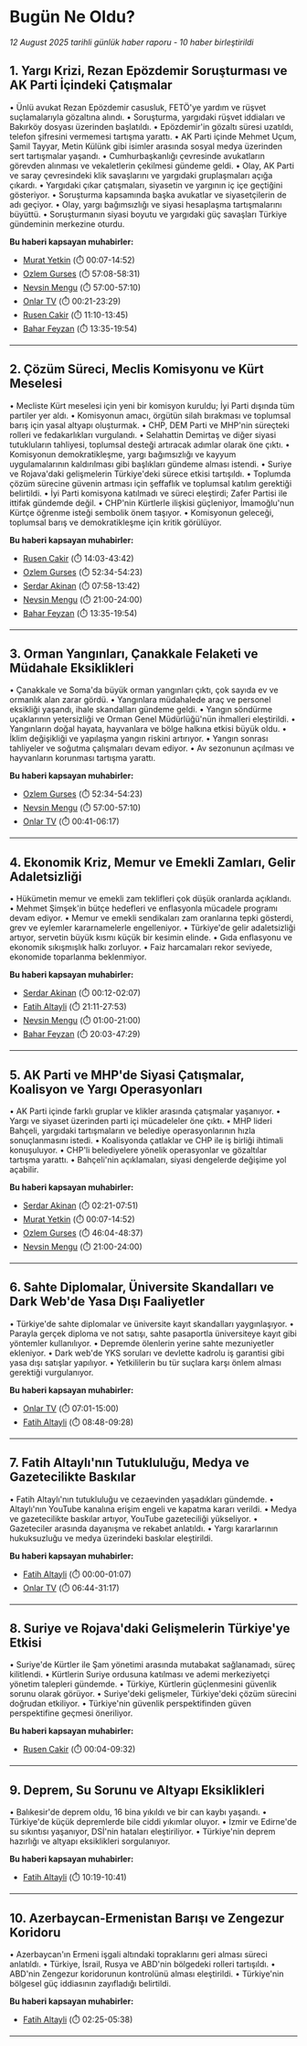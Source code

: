 # Bugün Ne Oldu?

*12 August 2025 tarihli günlük haber raporu - 10 haber birleştirildi*

## 1. Yargı Krizi, Rezan Epözdemir Soruşturması ve AK Parti İçindeki Çatışmalar

• Ünlü avukat Rezan Epözdemir casusluk, FETÖ'ye yardım ve rüşvet suçlamalarıyla gözaltına alındı.
• Soruşturma, yargıdaki rüşvet iddiaları ve Bakırköy dosyası üzerinden başlatıldı.
• Epözdemir'in gözaltı süresi uzatıldı, telefon şifresini vermemesi tartışma yarattı.
• AK Parti içinde Mehmet Uçum, Şamil Tayyar, Metin Külünk gibi isimler arasında sosyal medya üzerinden sert tartışmalar yaşandı.
• Cumhurbaşkanlığı çevresinde avukatların görevden alınması ve vekaletlerin çekilmesi gündeme geldi.
• Olay, AK Parti ve saray çevresindeki klik savaşlarını ve yargıdaki gruplaşmaları açığa çıkardı.
• Yargıdaki çıkar çatışmaları, siyasetin ve yargının iç içe geçtiğini gösteriyor.
• Soruşturma kapsamında başka avukatlar ve siyasetçilerin de adı geçiyor.
• Olay, yargı bağımsızlığı ve siyasi hesaplaşma tartışmalarını büyüttü.
• Soruşturmanın siyasi boyutu ve yargıdaki güç savaşları Türkiye gündeminin merkezine oturdu.

**Bu haberi kapsayan muhabirler:**

- [Murat Yetkin](https://www.youtube.com/watch?v=MjjS7SMN3rw&t=7s) (⏱️ 00:07-14:52)
- [Ozlem Gurses](https://www.youtube.com/watch?v=Hiei3w3dh08&t=3428s) (⏱️ 57:08-58:31)
- [Nevsin Mengu](https://www.youtube.com/watch?v=Uy_JhjXeu3Y&t=3420s) (⏱️ 57:00-57:10)
- [Onlar TV](https://www.youtube.com/watch?v=jb4HUHQncLc&t=21s) (⏱️ 00:21-23:29)
- [Rusen Cakir](https://www.youtube.com/watch?v=ikxztFzRfJY&t=670s) (⏱️ 11:10-13:45)
- [Bahar Feyzan](https://www.youtube.com/watch?v=uUR7zUhNQik&t=815s) (⏱️ 13:35-19:54)

---

## 2. Çözüm Süreci, Meclis Komisyonu ve Kürt Meselesi

• Mecliste Kürt meselesi için yeni bir komisyon kuruldu; İyi Parti dışında tüm partiler yer aldı.
• Komisyonun amacı, örgütün silah bırakması ve toplumsal barış için yasal altyapı oluşturmak.
• CHP, DEM Parti ve MHP'nin süreçteki rolleri ve fedakarlıkları vurgulandı.
• Selahattin Demirtaş ve diğer siyasi tutukluların tahliyesi, toplumsal desteği artıracak adımlar olarak öne çıktı.
• Komisyonun demokratikleşme, yargı bağımsızlığı ve kayyum uygulamalarının kaldırılması gibi başlıkları gündeme alması istendi.
• Suriye ve Rojava'daki gelişmelerin Türkiye'deki sürece etkisi tartışıldı.
• Toplumda çözüm sürecine güvenin artması için şeffaflık ve toplumsal katılım gerektiği belirtildi.
• İyi Parti komisyona katılmadı ve süreci eleştirdi; Zafer Partisi ile ittifak gündemde değil.
• CHP'nin Kürtlerle ilişkisi güçleniyor, İmamoğlu'nun Kürtçe öğrenme isteği sembolik önem taşıyor.
• Komisyonun geleceği, toplumsal barış ve demokratikleşme için kritik görülüyor.

**Bu haberi kapsayan muhabirler:**

- [Rusen Cakir](https://www.youtube.com/watch?v=2XtPLfTQKA8&t=843s) (⏱️ 14:03-43:42)
- [Ozlem Gurses](https://www.youtube.com/watch?v=Hiei3w3dh08&t=3154s) (⏱️ 52:34-54:23)
- [Serdar Akinan](https://www.youtube.com/watch?v=9HuUDdHJvhc&t=478s) (⏱️ 07:58-13:42)
- [Nevsin Mengu](https://www.youtube.com/watch?v=Uy_JhjXeu3Y&t=1260s) (⏱️ 21:00-24:00)
- [Bahar Feyzan](https://www.youtube.com/watch?v=uUR7zUhNQik&t=815s) (⏱️ 13:35-19:54)

---

## 3. Orman Yangınları, Çanakkale Felaketi ve Müdahale Eksiklikleri

• Çanakkale ve Soma'da büyük orman yangınları çıktı, çok sayıda ev ve ormanlık alan zarar gördü.
• Yangınlara müdahalede araç ve personel eksikliği yaşandı, ihale skandalları gündeme geldi.
• Yangın söndürme uçaklarının yetersizliği ve Orman Genel Müdürlüğü'nün ihmalleri eleştirildi.
• Yangınların doğal hayata, hayvanlara ve bölge halkına etkisi büyük oldu.
• İklim değişikliği ve yapılaşma yangın riskini artırıyor.
• Yangın sonrası tahliyeler ve soğutma çalışmaları devam ediyor.
• Av sezonunun açılması ve hayvanların korunması tartışma yarattı.

**Bu haberi kapsayan muhabirler:**

- [Ozlem Gurses](https://www.youtube.com/watch?v=Hiei3w3dh08&t=3154s) (⏱️ 52:34-54:23)
- [Nevsin Mengu](https://www.youtube.com/watch?v=Uy_JhjXeu3Y&t=3420s) (⏱️ 57:00-57:10)
- [Onlar TV](https://www.youtube.com/watch?v=K_kA23v0aDY&t=41s) (⏱️ 00:41-06:17)

---

## 4. Ekonomik Kriz, Memur ve Emekli Zamları, Gelir Adaletsizliği

• Hükümetin memur ve emekli zam teklifleri çok düşük oranlarda açıklandı.
• Mehmet Şimşek'in bütçe hedefleri ve enflasyonla mücadele programı devam ediyor.
• Memur ve emekli sendikaları zam oranlarına tepki gösterdi, grev ve eylemler kararnamelerle engelleniyor.
• Türkiye'de gelir adaletsizliği artıyor, servetin büyük kısmı küçük bir kesimin elinde.
• Gıda enflasyonu ve ekonomik sıkışmışlık halkı zorluyor.
• Faiz harcamaları rekor seviyede, ekonomide toparlanma beklenmiyor.

**Bu haberi kapsayan muhabirler:**

- [Serdar Akinan](https://www.youtube.com/watch?v=9HuUDdHJvhc&t=12s) (⏱️ 00:12-02:07)
- [Fatih Altayli](https://www.youtube.com/watch?v=rXevx-USeNU&t=1271s) (⏱️ 21:11-27:53)
- [Nevsin Mengu](https://www.youtube.com/watch?v=Uy_JhjXeu3Y&t=60s) (⏱️ 01:00-21:00)
- [Bahar Feyzan](https://www.youtube.com/watch?v=uUR7zUhNQik&t=1203s) (⏱️ 20:03-47:29)

---

## 5. AK Parti ve MHP'de Siyasi Çatışmalar, Koalisyon ve Yargı Operasyonları

• AK Parti içinde farklı gruplar ve klikler arasında çatışmalar yaşanıyor.
• Yargı ve siyaset üzerinden parti içi mücadeleler öne çıktı.
• MHP lideri Bahçeli, yargıdaki tartışmaların ve belediye operasyonlarının hızla sonuçlanmasını istedi.
• Koalisyonda çatlaklar ve CHP ile iş birliği ihtimali konuşuluyor.
• CHP'li belediyelere yönelik operasyonlar ve gözaltılar tartışma yarattı.
• Bahçeli'nin açıklamaları, siyasi dengelerde değişime yol açabilir.

**Bu haberi kapsayan muhabirler:**

- [Serdar Akinan](https://www.youtube.com/watch?v=9HuUDdHJvhc&t=141s) (⏱️ 02:21-07:51)
- [Murat Yetkin](https://www.youtube.com/watch?v=MjjS7SMN3rw&t=7s) (⏱️ 00:07-14:52)
- [Ozlem Gurses](https://www.youtube.com/watch?v=Hiei3w3dh08&t=2764s) (⏱️ 46:04-48:37)
- [Nevsin Mengu](https://www.youtube.com/watch?v=Uy_JhjXeu3Y&t=1260s) (⏱️ 21:00-24:00)

---

## 6. Sahte Diplomalar, Üniversite Skandalları ve Dark Web'de Yasa Dışı Faaliyetler

• Türkiye'de sahte diplomalar ve üniversite kayıt skandalları yaygınlaşıyor.
• Parayla gerçek diploma ve not satışı, sahte pasaportla üniversiteye kayıt gibi yöntemler kullanılıyor.
• Depremde ölenlerin yerine sahte mezuniyetler ekleniyor.
• Dark web'de YKS soruları ve devlette kadrolu iş garantisi gibi yasa dışı satışlar yapılıyor.
• Yetkililerin bu tür suçlara karşı önlem alması gerektiği vurgulanıyor.

**Bu haberi kapsayan muhabirler:**

- [Onlar TV](https://www.youtube.com/watch?v=jb4HUHQncLc&t=421s) (⏱️ 07:01-15:00)
- [Fatih Altayli](https://www.youtube.com/watch?v=rXevx-USeNU&t=528s) (⏱️ 08:48-09:28)

---

## 7. Fatih Altaylı'nın Tutukluluğu, Medya ve Gazetecilikte Baskılar

• Fatih Altaylı'nın tutukluluğu ve cezaevinden yaşadıkları gündemde.
• Altaylı'nın YouTube kanalına erişim engeli ve kapatma kararı verildi.
• Medya ve gazetecilikte baskılar artıyor, YouTube gazeteciliği yükseliyor.
• Gazeteciler arasında dayanışma ve rekabet anlatıldı.
• Yargı kararlarının hukuksuzluğu ve medya üzerindeki baskılar eleştirildi.

**Bu haberi kapsayan muhabirler:**

- [Fatih Altayli](https://www.youtube.com/watch?v=rXevx-USeNU) (⏱️ 00:00-01:07)
- [Onlar TV](https://www.youtube.com/watch?v=K_kA23v0aDY&t=404s) (⏱️ 06:44-31:17)

---

## 8. Suriye ve Rojava'daki Gelişmelerin Türkiye'ye Etkisi

• Suriye'de Kürtler ile Şam yönetimi arasında mutabakat sağlanamadı, süreç kilitlendi.
• Kürtlerin Suriye ordusuna katılması ve ademi merkeziyetçi yönetim talepleri gündemde.
• Türkiye, Kürtlerin güçlenmesini güvenlik sorunu olarak görüyor.
• Suriye'deki gelişmeler, Türkiye'deki çözüm sürecini doğrudan etkiliyor.
• Türkiye'nin güvenlik perspektifinden güven perspektifine geçmesi öneriliyor.

**Bu haberi kapsayan muhabirler:**

- [Rusen Cakir](https://www.youtube.com/watch?v=PNy0anGkhnI&t=4s) (⏱️ 00:04-09:32)

---

## 9. Deprem, Su Sorunu ve Altyapı Eksiklikleri

• Balıkesir'de deprem oldu, 16 bina yıkıldı ve bir can kaybı yaşandı.
• Türkiye'de küçük depremlerde bile ciddi yıkımlar oluyor.
• İzmir ve Edirne'de su sıkıntısı yaşanıyor, DSİ'nin hataları eleştiriliyor.
• Türkiye'nin deprem hazırlığı ve altyapı eksiklikleri sorgulanıyor.

**Bu haberi kapsayan muhabirler:**

- [Fatih Altayli](https://www.youtube.com/watch?v=rXevx-USeNU&t=619s) (⏱️ 10:19-10:41)

---

## 10. Azerbaycan-Ermenistan Barışı ve Zengezur Koridoru

• Azerbaycan'ın Ermeni işgali altındaki topraklarını geri alması süreci anlatıldı.
• Türkiye, İsrail, Rusya ve ABD'nin bölgedeki rolleri tartışıldı.
• ABD'nin Zengezur koridorunun kontrolünü alması eleştirildi.
• Türkiye'nin bölgesel güç iddiasının zayıfladığı belirtildi.

**Bu haberi kapsayan muhabirler:**

- [Fatih Altayli](https://www.youtube.com/watch?v=rXevx-USeNU&t=145s) (⏱️ 02:25-05:38)

---


